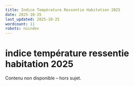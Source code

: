 ```yaml
---
title: Indice Température Ressentie Habitation 2025
date: 2025-10-25
last_updated: 2025-10-25
wordcount: 11
robots: noindex
---
```


# indice température ressentie habitation 2025

Contenu non disponible – hors sujet.